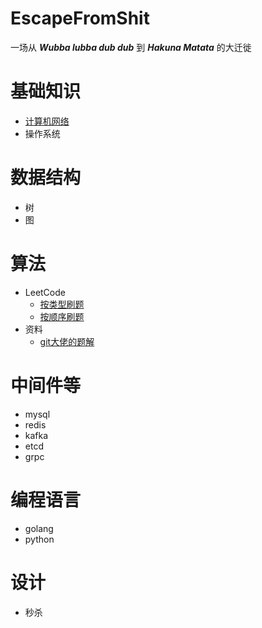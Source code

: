 # EscapeFromShit

一场从 ***Wubba lubba dub dub*** 到 ***Hakuna Matata*** 的大迁徙

# 基础知识
- [计算机网络](/net/net_readme.md)
- 操作系统

# 数据结构
- 树
- 图

# 算法
- LeetCode
    - [按类型刷题](/algorithm/leetcode_type_list.md)
    - [按顺序刷题](/algorithm/leetcode_inorder_list.md)
- 资料
    - [git大佬的题解](https://github.com/kylesliu/awesome-golang-leetcode)

# 中间件等
- mysql
- redis
- kafka
- etcd
- grpc

# 编程语言
- golang
- python

# 设计
- 秒杀